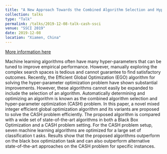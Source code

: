 ```yaml
---
title: "A New Approach Towards the Combined Algorithm Selection and Hyper-parameter Optimization Problem "
collection: talks
type: "Talk"
permalink: /talks/2019-12-08-talk-cash-ssci
venue: "SSCI 2019"
date: 2019-12-08
location: "Xiamen, China"
---
```


[More information here](https://ieeexplore.ieee.org/abstract/document/9003174)

Machine learning algorithms often have many hyper-parameters that can be tuned to improve empirical performance. However, manually exploring the complex search spaces is tedious and cannot guarantee to find satisfactory outcomes. Recently, the Efficient Global Optimization (EGO) algorithm for solving the hyper-parameter optimization problem have shown substantial improvements. However, these algorithms cannot easily be expanded to include the selection of an algorithm. Automatically determining and optimizing an algorithm is known as the combined algorithm selection and hyper-parameter optimization (CASH) problem. In this paper, a novel mixed integer efficient global optimization algorithm and its variants are proposed to solve the CASH problem efficiently. The proposed algorithm is compared with a wide set of state-of-the-art algorithms in both a Black Box Optimization and a CASH problem setting. For the CASH problem setup, seven machine learning algorithms are optimized for a large set of classification t asks. Results show that the proposed algorithms outperform on the black box optimization task and can also outperform alternative state-of-the-art approaches on the CASH problem for specific instances.
